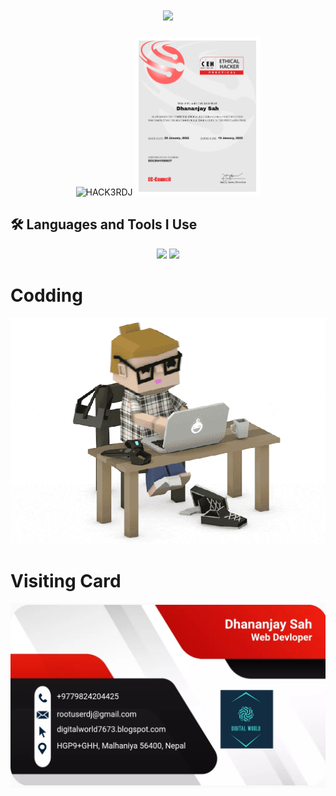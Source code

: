 <h1 align="center">
  <img src="https://readme-typing-svg.demolab.com?font=Fira+Code&weight=600&size=24&pause=1000&color=26B13A&center=true&vCenter=true&random=false&width=435&lines=Hey+there%2C+I'm+DJ" />
</h1>

<div align="center">
  <img src="https://github.com/rootuserdj/rootuserdj/blob/master/15667.gif" alt="HACK3RDJ" width="200"/>
  <img src="https://github.com/rootuserdj/rootuserdj/blob/master/ceh.jpg" alt="CEH" width="200"/>
</div>

## 🛠️ Languages and Tools I Use
<div align="center">
    <img src="https://skillicons.dev/icons?i=react,bootstrap,mui,html,css,vscode,github,figma,tailwind,git,r" />
    <img src="https://skillicons.dev/icons?i=nodejs,python,javascript,typescript,express,firebase,mongodb,c,java,nextjs,mysql,flask" /><br>
</div>

# Codding

<img alt="Codding" src="https://github.com/rootuserdj/rootuserdj/blob/master/giphy.gif">


# Visiting Card

<img src="https://github.com/rootuserdj/rootuserdj/blob/master/Screenshot_2022-08-11-01-44-59-05_4a5c017d345573e8ef682f0cf07146f7.jpg" >
